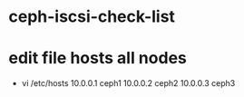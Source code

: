 # ceph-iscsi-check-list

# edit file hosts all nodes
- vi /etc/hosts
10.0.0.1 ceph1
10.0.0.2 ceph2
10.0.0.3 ceph3
